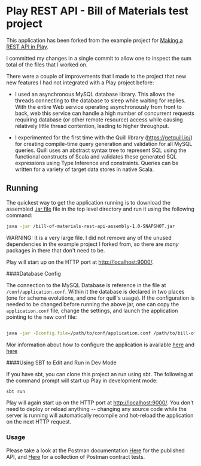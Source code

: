 # Play REST API - Bill of Materials test project



This application has been forked from the example project for [Making a REST API in Play](http://developer.lightbend.com/guides/play-rest-api/index.html).

I committed my changes in a single commit to allow one to inspect the sum total of the files that I worked on.

There were a couple of improvements that I made to the project that new new features I had not integrated with a Play project before:
- I used an asynchronous MySQL database library. This allows the threads connecting to the database to sleep while waiting for replies.  With the entire Web service operating asynchronously from front to back, web this service can handle a high number of concurrent requests requiring database (or other remote resource) access while causing relatively little thread contention, leading to higher throughput.

- I experimented for the first time with the Quill library (https://getquill.io/) for creating compile-time query generation and validation for all MySQL queries. Quill uses an abstract syntax tree to represent SQL using the functional constructs of Scala and validates these generated SQL expressions using Type Inference and constraints. 
Queries can be written for a variety of target data stores in native Scala.

## Running

The quickest way to get the application running is to download the assembled [.jar file](https://github.com/mrstev/play-scala-rest-api-example/blob/2.7.x/bill-of-materials-rest-api-assembly-1.0-SNAPSHOT.jar) file in the top level directory and run it using the following command:

```bash
java -jar /bill-of-materials-rest-api-assembly-1.0-SNAPSHOT.jar
```
WARNING: It is a very large file.  I did not remove any of the unused dependencies in the example project I forked from, so there are *many* packages in there that don't need to be.

Play will start up on the HTTP port at <http://localhost:9000/>. 

####Database Config

The connection to the MySQL Database is reference in the file at `/conf/application.conf`. Within it the database is declared in two places (one for schema evolutions, and one for quill's usage). If the configuration is needed to be changed before running the above jar, one can copy the `application.conf` file, change the settings, and launch the application pointing to the new conf file:
```bash

java -jar -Dconfig.file=/path/to/conf/application.conf /path/to/bill-of-materials-rest-api-assembly-1.0-SNAPSHOT.jar
``` 

Mor information about how to configure the application is available [here](https://www.playframework.com/documentation/2.7.x/Deploying) and [here](https://www.playframework.com/documentation/2.7.x/ProductionConfiguration)

####Using SBT to Edit and Run in Dev Mode

If you have sbt, you can clone this project an run using sbt. The following at the command prompt will start up Play in development mode:

```bash
sbt run
```

Play will again start up on the HTTP port at <http://localhost:9000/>.   You don't need to deploy or reload anything -- changing any source code while the server is running will automatically recompile and hot-reload the application on the next HTTP request. 

### Usage


Please take a look at the Postman documentation [Here](https://documenter.getpostman.com/view/6751411/S11LtHhy) for the published API, and [Here](https://www.getpostman.com/collections/f2754eaa58c38bd441db) for a collection of Postman contract tests. 
